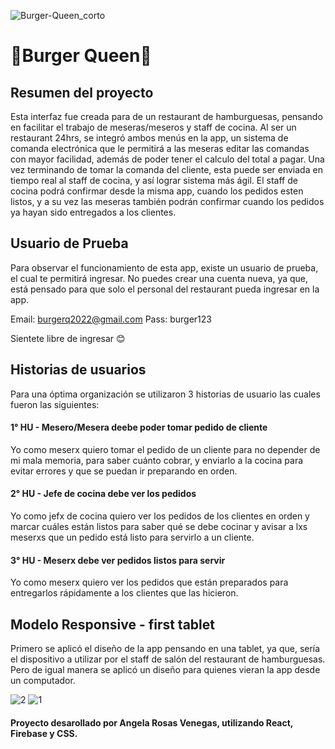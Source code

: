 ![Burger-Queen_corto](https://user-images.githubusercontent.com/73150391/168903590-0251b766-bdc5-46bc-ad54-207c7a3bba35.png)
# 🍔Burger Queen🍔


## Resumen del proyecto

Esta interfaz fue creada para de un restaurant de hamburguesas, pensando en facilitar el trabajo de meseras/meseros y staff de cocina. Al ser un restaurant 24hrs, se integró ambos menús en la app, un sistema de comanda electrónica que le permitirá a las meseras editar las comandas con mayor facilidad, además de poder tener el calculo del total a pagar. 
Una vez terminando de tomar la comanda del cliente, esta puede ser enviada en tiempo real al staff de cocina, y así lograr sistema más ágil. 
El staff de cocina podrá confirmar desde la misma app, cuando los pedidos esten listos, y a su vez las meseras también podrán confirmar cuando los pedidos ya hayan sido entregados a los clientes.

## Usuario de Prueba

Para observar el funcionamiento de esta app, existe un usuario de prueba, el cual te permitirá ingresar. No puedes crear una cuenta nueva, ya que, está pensado para que solo el personal del restaurant pueda ingresar en la app. 

Email: burgerq2022@gmail.com
Pass: burger123

Sientete libre de ingresar 😊

## Historias de usuarios

Para una óptima organización se utilizaron 3 historias de usuario las cuales fueron las siguientes:

#### 1° HU - Mesero/Mesera deebe poder tomar pedido de cliente
Yo como meserx quiero tomar el pedido de un cliente para no depender de mi mala
memoria, para saber cuánto cobrar, y enviarlo a la cocina para evitar errores y
que se puedan ir preparando en orden.

#### 2° HU - Jefe de cocina debe ver los pedidos
Yo como jefx de cocina quiero ver los pedidos de los clientes en orden y
marcar cuáles están listos para saber qué se debe cocinar y avisar a lxs meserxs
que un pedido está listo para servirlo a un cliente.

#### 3° HU - Meserx debe ver pedidos listos para servir
Yo como meserx quiero ver los pedidos que están preparados para entregarlos
rápidamente a los clientes que las hicieron.

## Modelo Responsive - first tablet

Primero se aplicó el diseño de la app pensando en una tablet, ya que, sería el dispositivo a utilizar por el staff de salón del restaurant de hamburguesas. Pero de igual manera se aplicó un diseño para quienes vieran la app desde un computador. 



![2](https://user-images.githubusercontent.com/73150391/168910730-68fb97ff-3987-4921-b30f-63f567809a5b.png)
![1](https://user-images.githubusercontent.com/73150391/168910726-828f17aa-cd6a-4bec-862f-0c1fc0e9c997.png)



#### Proyecto desarollado por Angela Rosas Venegas, utilizando React, Firebase y CSS.



